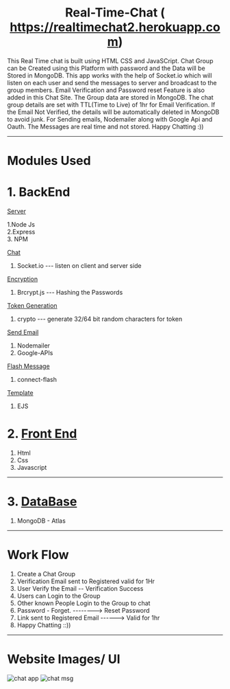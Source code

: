 # <center>Real-Time-Chat ( https://realtimechat2.herokuapp.com) </center>

This Real Time chat is built using HTML CSS and JavaSCript. Chat Group can be Created using this Platform with password and the Data will be Stored in MongoDB. This app works with the help of Socket.io which will listen on each user and send the messages to server and broadcast to the group members. Email Verification and Password reset Feature is also added in this Chat Site. The Group data are stored in MongoDB. The chat group details are set with TTL(Time to Live) of 1hr for Email Verification. If the Email Not Verified, the details will be automatically deleted in MongoDB to avoid junk. For Sending emails, Nodemailer along with Google Api and Oauth. The Messages are real time and not 
stored. Happy Chatting :))
***
# Modules Used

# 1. BackEnd 

<ins>Server</ins>  

1.Node Js  
2.Express  
3. NPM  

<ins>Chat</ins>  
1. Socket.io --- listen on client and server side

<ins>Encryption</ins>  
1. Brcrypt.js --- Hashing the Passwords

<ins>Token Generation</ins>  
1. crypto --- generate 32/64 bit random characters for token

<ins>Send Email</ins>  
1. Nodemailer  
2. Google-APIs  

<ins>Flash Message</ins>  
1. connect-flash    

<ins>Template</ins>  
1. EJS  

# 2. <ins>Front End</ins>
1. Html  
2. Css  
3. Javascript  
---
# 3. <ins>DataBase</ins>
1. MongoDB - Atlas  
*** 

# Work Flow
1. Create a Chat Group   
2. Verification Email sent to Registered valid for 1Hr  
3. User Verify the Email -- Verification Success  
4. Users can Login to the Group  
5. Other known People Login to the Group to chat  
6. Password - Forget. --------> Reset Password  
7. Link sent to Registered Email ------> Valid for 1hr  
8. Happy Chatting ::))  
 ***
 
# Website Images/ UI
![chat app](https://user-images.githubusercontent.com/58475664/126805130-6324f47d-9a3d-47e2-af85-f542d636aa17.JPG)
![chat msg](https://user-images.githubusercontent.com/58475664/126805158-c7549461-d4c3-49a1-a05b-943a8929ee5f.JPG)


